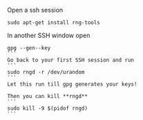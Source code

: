 Open a ssh session
```
sudo apt-get install rng-tools
```

In another SSH window open
````
gpg --gen--key
```
Go back to your first SSH session and run
```
sudo rngd -r /dev/urandom
```
Let this run till gpg generates your keys!

Then you can kill **rngd**
```
sudo kill -9 $(pidof rngd)
```
